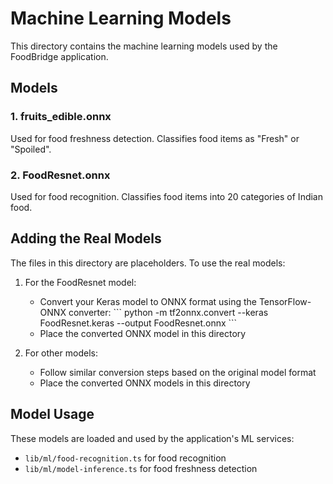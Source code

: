# Machine Learning Models

This directory contains the machine learning models used by the FoodBridge application.

## Models

### 1. fruits_edible.onnx
Used for food freshness detection. Classifies food items as "Fresh" or "Spoiled".

### 2. FoodResnet.onnx
Used for food recognition. Classifies food items into 20 categories of Indian food.

## Adding the Real Models

The files in this directory are placeholders. To use the real models:

1. For the FoodResnet model:
   - Convert your Keras model to ONNX format using the TensorFlow-ONNX converter:
     \`\`\`
     python -m tf2onnx.convert --keras FoodResnet.keras --output FoodResnet.onnx
     \`\`\`
   - Place the converted ONNX model in this directory

2. For other models:
   - Follow similar conversion steps based on the original model format
   - Place the converted ONNX models in this directory

## Model Usage

These models are loaded and used by the application's ML services:
- `lib/ml/food-recognition.ts` for food recognition
- `lib/ml/model-inference.ts` for food freshness detection
